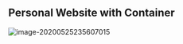 ## Personal Website with Container



![image-20200525235607015](/home/marco/.config/Typora/typora-user-images/image-20200525235607015.png)